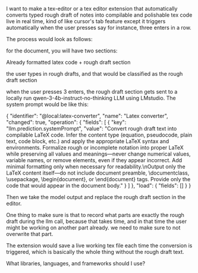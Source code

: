 I want to make a tex-editor or a tex editor extension that automatically converts typed rough draft of notes into compilable and polishable tex code live in real time, kind of like cursor's tab feature except it triggers automatically when the user presses say for instance, three enters in a row.

The process would look as follows:

for the document, you will have two sections:

Already formatted latex code + rough draft section

the user types in rough drafts, and that would be classified as the rough draft section

when the user presses 3 enters, the rough draft section gets sent to a locally run qwen-3-4b-instruct-no-thinking LLM using LMstudio. The system prompt would be like this:

{
  "identifier": "@local:latex-converter",
  "name": "Latex converter",
  "changed": true,
  "operation": {
    "fields": [
      {
        "key": "llm.prediction.systemPrompt",
        "value": "Convert rough draft text into compilable LaTeX code. Infer the content type (equation, pseudocode, plain text, code block, etc.) and apply the appropriate LaTeX syntax and environments. Formalize rough or incomplete notation into proper LaTeX while preserving all values and meanings—never change numerical values, variable names, or remove elements, even if they appear incorrect. Add minimal formatting only when necessary for readability.\nOutput only the LaTeX content itself—do not include document preamble, \\documentclass, \\usepackage, \\begin{document}, or \\end{document} tags. Provide only the code that would appear in the document body."
      }
    ]
  },
  "load": {
    "fields": []
  }
}

Then we take the model output and replace the rough draft section in the editor.

One thing to make sure is that to record what parts are exactly the rough draft during the llm call, because that takes time, and in that time the user might be working on another part already. we need to make sure to not overwrite that part.

The extension would save a live working tex file each time the conversion is triggered, which is basically the whole thing without the rough draft text.

What libraries, languages, and frameworks should I use?